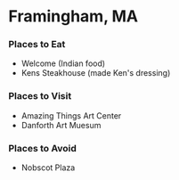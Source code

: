 # Framingham, MA

### Places to Eat
- Welcome (Indian food)
- Kens Steakhouse (made Ken's dressing)

### Places to Visit
- Amazing Things Art Center
- Danforth Art Muesum

### Places to Avoid
- Nobscot Plaza
